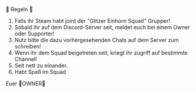 🦄 Regeln 🦄

1. Falls ihr Steam habt joint der "Glitzer Einhorn Squad" Grupper!
2. Sobald ihr auf dem Discord-Server seit, meldet euch bei einem Owner oder Supporter!
3. Nutz bitte die dazu vorhergesehenden Chats auf dem Server zum schreiben!
4. Wenn ihr dem Squad beigetreten seit, kriegt ihr zugriff auf bestimmte Channel!
5. Seit nett zu einander.
6. Habt Spaß im Squad

Euer 🦄OWNER🦄
